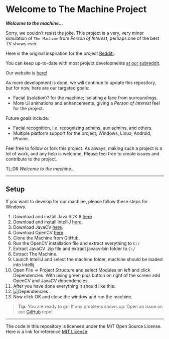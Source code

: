 Welcome to The Machine Project
===================
***Welcome to the machine...***

Sorry, we couldn't resist the joke. This project is a very, very minor simulation of `The Machine` from *Person of Interest*, perhaps one of the best TV shows ever.

Here is the original inspiration for the project [Reddit!](https://www.reddit.com/r/PersonOfInterest/comments/39z1st/i_started_building_a_machine/).

You can keep up-to-date with most project developments [at our subreddit](http://reddit.com/r/themachineproject).

Our website is [here!](http://www.themachineproject.org)

As more development is done, we will continue to update this repository, but for now, here are our targeted goals:

* Facial (isolation)? for the machine; isolating a face from surroundings.
* More UI animations and enhancements, giving a *Person of Interest* feel for the project.

Future goals include:

* Facial recognition, i.e. recognizing admins, aux admins, and others.
* Multiple platform support for the project; Windows, Linux, Android, IPhone.

Feel free to follow or fork this project. As always, making such a project is a lot of work, and any help is welcome. Please feel free to create issues and contribute to the project.

TL;DR *Welcome to the machine...*

----------


Setup
-------------
If you want to develop for our machine, please follow these steps for Windows.

 1. Download and install Java SDK 8 [here](http://www.oracle.com/technetwork/java/javase/downloads/jdk8-downloads-2133151.html)
 2. Download and install IntelliJ [here](https://www.jetbrains.com/idea/download/#section=windows).
 3. Download JavaCV [here](http://search.maven.org/remotecontent?filepath=org/bytedeco/javacv/1.2/javacv-1.2-bin.zip).
 4. Download OpenCV [here](http://sourceforge.net/projects/opencvlibrary/files/opencv-win/3.1.0/opencv-3.1.0.exe/download).
 5. Clone the Machine from GitHub.
 5. Run the OpenCV installation file and extract everything to `C:/`
 6. Extract JavaCV .zip file and extract javacv-bin folder to `C:/`
 7. Extract The Machine.
 8. Launch IntelliJ and select the machine folder, machine should be loaded into Intellij. 
 9. Open File -> Project Structure and select Modules on left and click Dependencies. With using green plus button on right of the screen add OpenCV and JavaCV dependencies. 
 10. After you have done everything it should like this:
 11. ![Dependencies](http://i.imgur.com/7rDAezu.png) .
 12.  Now click OK and close the window and run the machine.
 


> **Tip:** You are ready to go! If any problems shows up. Open an issue on our [GitHub](https://github.com/poi-the-machine/the-machine) repo!

----------

The code in this repository is licensed under the MIT Open Source License. Here is a link for reference [MIT License](http://opensource.org/licenses/MIT).
